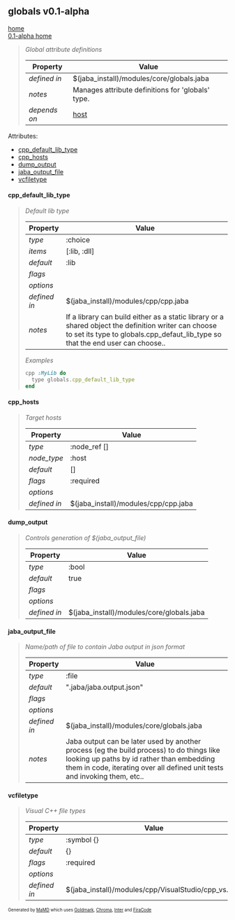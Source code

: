 ## globals v0.1-alpha
[home](../index.html)  
[0.1-alpha home](index.html)

> 
> _Global attribute definitions_
> 
> | Property | Value  |
> |-|-|
> | _defined in_ | $(jaba_install)/modules/core/globals.jaba |
> | _notes_ | Manages attribute definitions for 'globals' type.  |
> | _depends on_ | [host](jaba_type_host.html) |
> 

Attributes:  
- [cpp_default_lib_type](#cpp_default_lib_type)
- [cpp_hosts](#cpp_hosts)
- [dump_output](#dump_output)
- [jaba_output_file](#jaba_output_file)
- [vcfiletype](#vcfiletype)

<a id="cpp_default_lib_type"></a>
#### cpp_default_lib_type
> _Default lib type_
> 
> | Property | Value  |
> |-|-|
> | _type_ | :choice |
> | _items_ | [:lib, :dll] |
> | _default_ | :lib |
> | _flags_ |  |
> | _options_ |  |
> | _defined in_ | $(jaba_install)/modules/cpp/cpp.jaba |
> | _notes_ | If a library can build either as a static library or a shared object the definition writer can choose to set its type to globals.cpp_defaut_lib_type so that the end user can choose..  |
>
> *Examples*
>```ruby
> cpp :MyLib do
>   type globals.cpp_default_lib_type
> end
>```

<a id="cpp_hosts"></a>
#### cpp_hosts
> _Target hosts_
> 
> | Property | Value  |
> |-|-|
> | _type_ | :node_ref [] |
> | _node_type_ | :host |
> | _default_ | [] |
> | _flags_ | :required |
> | _options_ |  |
> | _defined in_ | $(jaba_install)/modules/cpp/cpp.jaba |
>
<a id="dump_output"></a>
#### dump_output
> _Controls generation of $(jaba_output_file)_
> 
> | Property | Value  |
> |-|-|
> | _type_ | :bool |
> | _default_ | true |
> | _flags_ |  |
> | _options_ |  |
> | _defined in_ | $(jaba_install)/modules/core/globals.jaba |
>
<a id="jaba_output_file"></a>
#### jaba_output_file
> _Name/path of file to contain Jaba output in json format_
> 
> | Property | Value  |
> |-|-|
> | _type_ | :file |
> | _default_ | ".jaba/jaba.output.json" |
> | _flags_ |  |
> | _options_ |  |
> | _defined in_ | $(jaba_install)/modules/core/globals.jaba |
> | _notes_ | Jaba output can be later used by another process (eg the build process) to do things like looking up paths by id rather than embedding them in code, iterating over all defined unit tests and invoking them, etc..  |
>
<a id="vcfiletype"></a>
#### vcfiletype
> _Visual C++ file types_
> 
> | Property | Value  |
> |-|-|
> | _type_ | :symbol {} |
> | _default_ | {} |
> | _flags_ | :required |
> | _options_ |  |
> | _defined in_ | $(jaba_install)/modules/cpp/VisualStudio/cpp_vs.jaba |
>
<sub><sup>Generated by <a href="https://github.com/ishani/MaMD">MaMD</a> which uses <a href="https://github.com/yuin/goldmark">Goldmark</a>, <a href="https://github.com/alecthomas/chroma">Chroma</a>, <a href="https://rsms.me/inter">Inter</a> and <a href="https://github.com/tonsky/FiraCode">FiraCode</a></sup></sub>
